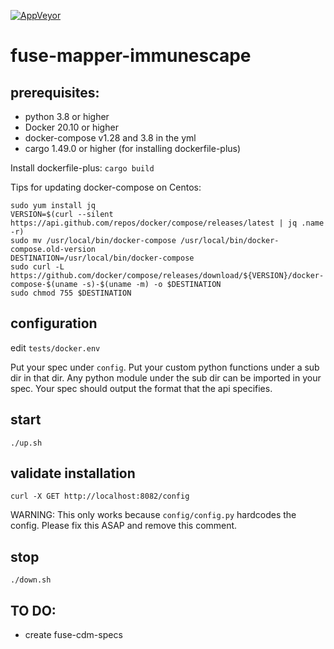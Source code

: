 [![AppVeyor](https://img.shields.io/docker/cloud/build/txscience/fuse-mapper-immunespace?style=plastic)](https://hub.docker.com/repository/docker/txscience/fuse-mapper-immunescape/builds)

# fuse-mapper-immunescape

## prerequisites:
* python 3.8 or higher
* Docker 20.10 or higher
* docker-compose v1.28 and 3.8 in the yml
* cargo 1.49.0 or higher (for installing dockerfile-plus)

Install dockerfile-plus:
`cargo build`

Tips for updating docker-compose on Centos:

```
sudo yum install jq
VERSION=$(curl --silent https://api.github.com/repos/docker/compose/releases/latest | jq .name -r)
sudo mv /usr/local/bin/docker-compose /usr/local/bin/docker-compose.old-version
DESTINATION=/usr/local/bin/docker-compose
sudo curl -L https://github.com/docker/compose/releases/download/${VERSION}/docker-compose-$(uname -s)-$(uname -m) -o $DESTINATION
sudo chmod 755 $DESTINATION
```

## configuration

edit `tests/docker.env`

Put your spec under `config`. Put your custom python functions under a sub dir in that dir. Any python module under the sub dir can be imported in your spec. Your spec should output the format that the api specifies.

## start
```
./up.sh
```

## validate installation
```
curl -X GET http://localhost:8082/config
```
WARNING: This only works because `config/config.py` hardcodes the config. Please fix this ASAP and remove this comment.

## stop
```
./down.sh
```

## TO DO:

* create fuse-cdm-specs
